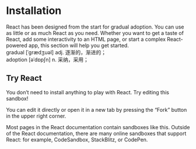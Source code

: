 # Installation

React has been designed from the start for gradual adoption. You can use as little or as much React as you need. Whether you want to get a taste of React, add some interactivity to an HTML page, or start a complex React-powered app, this section will help you get started.\
gradual [ˈɡrædʒuəl] adj. 逐渐的，渐进的；\
adoption [əˈdɒpʃn] n. 采纳，采用；

## Try React
You don’t need to install anything to play with React. Try editing this sandbox!

You can edit it directly or open it in a new tab by pressing the “Fork” button in the upper right corner.

Most pages in the React documentation contain sandboxes like this. Outside of the React documentation, there are many online sandboxes that support React: for example, CodeSandbox, StackBlitz, or CodePen.
